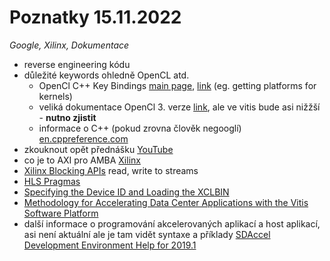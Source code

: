 # Poznatky 15.11.2022

_Google, Xilinx, Dokumentace_

- reverse engineering kódu
- důležité keywords ohledně OpenCL atd.
  - OpenCl C++ Key Bindings [main page](https://github.khronos.org/OpenCL-CLHPP/index.html), [link](https://github.khronos.org/OpenCL-CLHPP/classcl_1_1_platform.html#a616344e02c3723347c752c02b7015212) (eg. getting platforms for kernels)
  - veliká dokumentace OpenCl 3. verze [link](https://registry.khronos.org/OpenCL/specs/3.0-unified/html/OpenCL_API.html), ale ve vitis bude asi nižžší - **nutno zjistit**
  - informace o C++ (pokud zrovna člověk negooglí) [en.cppreference.com](https://en.cppreference.com/w/)
- zkouknout opět přednášku [YouTube](https://www.youtube.com/watch?v=a9ozwIT98rc)
- co je to AXI pro AMBA [Xilinx](https://support.xilinx.com/s/article/1053914?language=en_US)
- [Xilinx Blocking APIs](https://docs.xilinx.com/r/en-US/ug1399-vitis-hls/Blocking-API) read, write to streams
- [HLS Pragmas](https://docs.xilinx.com/r/en-US/ug1399-vitis-hls/HLS-Pragmas)
- [Specifying the Device ID and Loading the XCLBIN](https://docs.xilinx.com/r/en-US/ug1393-vitis-application-acceleration/Writing-the-Software-Application)
- [Methodology for Accelerating Data Center Applications with the Vitis Software Platform](https://docs.xilinx.com/r/en-US/ug1393-vitis-application-acceleration/Methodology-for-Accelerating-Data-Center-Applications-with-the-Vitis-Software-Platform)
- další informace o programování akcelerovaných aplikací a host aplikací, asi není aktuální ale je tam vidět syntaxe a příklady [SDAccel Development Environment Help for 2019.1](https://www.xilinx.com/htmldocs/xilinx2019_1/sdaccel_doc/vpy1519742402284.html#vpy1519742402284)
